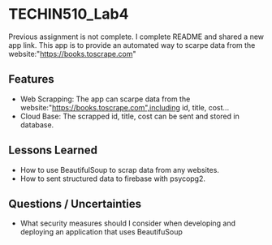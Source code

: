 # TECHIN510_Lab4

Previous assignment is not complete. I complete README and shared a new app link.
This app is to provide an automated way to scarpe data from the website:"https://books.toscrape.com"

## Features

- Web Scrapping: The app can scarpe data from the website:"https://books.toscrape.com",including id, title, cost...
- Cloud Base: The scrapped id, title, cost can be sent and stored in database.
  
## Lessons Learned

- How to use BeautifulSoup to scrap data from any websites.
- How to sent structured data to firebase with psycopg2.

## Questions / Uncertainties

- What security measures should I consider when developing and deploying an application that uses BeautifuSoup
